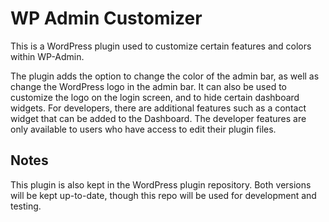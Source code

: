 WP Admin Customizer
===================

This is a WordPress plugin used to customize certain features and colors within
WP-Admin.

The plugin adds the option to change the color of the admin bar, as well as
change the WordPress logo in the admin bar.  It can also be used to customize
the logo on the login screen, and to hide certain dashboard widgets.  For
developers, there are additional features such as a contact widget that can be
added to the Dashboard.  The developer features are only available to users who
have access to edit their plugin files.

Notes
--------------

This plugin is also kept in the WordPress plugin repository.  Both versions will
be kept up-to-date, though this repo will be used for development and testing.
